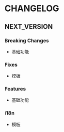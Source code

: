 # CHANGELOG

## NEXT_VERSION

### Breaking Changes

- 基础功能

### Fixes

- 模板

### Features

- 基础功能

### i18n

- 模板
